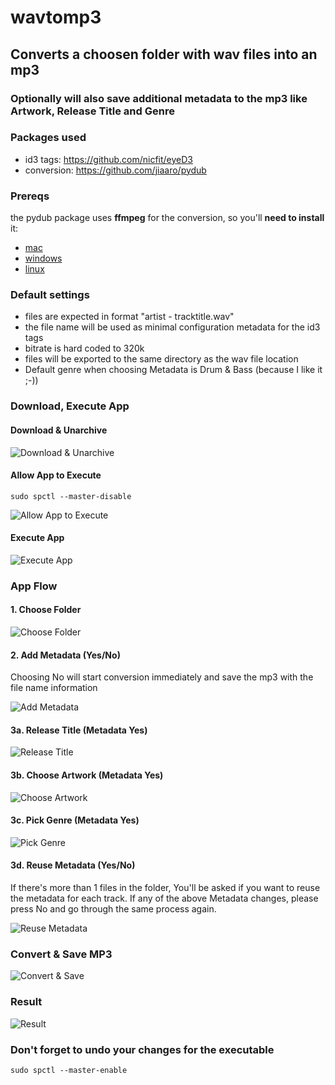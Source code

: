 # wavtomp3

## Converts a choosen folder with wav files into an mp3
### Optionally will also save additional metadata to the mp3 like Artwork, Release Title and Genre

### Packages used
- id3 tags: https://github.com/nicfit/eyeD3
- conversion: https://github.com/jiaaro/pydub

### Prereqs
the pydub package uses <b>ffmpeg</b> for the conversion, so you'll <b>need to install</b> it:

- [mac](https://github.com/fluent-ffmpeg/node-fluent-ffmpeg/wiki/Installing-ffmpeg-on-Mac-OS-X)
- [windows](https://windowsloop.com/install-ffmpeg-windows-10/)
- [linux](https://linuxize.com/post/how-to-install-ffmpeg-on-debian-9/)

### Default settings
- files are expected in format "artist - tracktitle.wav"
- the file name will be used as minimal configuration metadata for the id3 tags
- bitrate is hard coded to 320k
- files will be exported to the same directory as the wav file location
- Default genre when choosing Metadata is Drum & Bass (because I like it ;-))

### Download, Execute App

#### Download & Unarchive

<img src="https://github.com/carlos-lehmann/wavtomp3/blob/main/readme-content/Download-Unarchive.gif?raw=true" alt="Download & Unarchive" />

#### Allow App to Execute

    sudo spctl --master-disable

<img src="https://github.com/carlos-lehmann/wavtomp3/blob/main/readme-content/Allow-Executable.gif?raw=true" alt="Allow App to Execute" />

#### Execute App

<img src="https://github.com/carlos-lehmann/wavtomp3/blob/main/readme-content/Execute-App.gif?raw=true" alt="Execute App" />

### App Flow

#### 1. Choose Folder

<img src="https://github.com/carlos-lehmann/wavtomp3/blob/main/readme-content/Choose-Wav-Folder.gif?raw=true" alt="Choose Folder" />

#### 2. Add Metadata (Yes/No)

Choosing No will start conversion immediately and save the mp3 with the file name information

<img src="https://github.com/carlos-lehmann/wavtomp3/blob/main/readme-content/Add-Metadata.gif?raw=true" alt="Add Metadata" />

#### 3a. Release Title (Metadata Yes)

<img src="https://github.com/carlos-lehmann/wavtomp3/blob/main/readme-content/Add-Release-Title.gif?raw=true" alt="Release Title" />

#### 3b. Choose Artwork (Metadata Yes)

<img src="https://github.com/carlos-lehmann/wavtomp3/blob/main/readme-content/Choose-Artwork.gif?raw=true" alt="Choose Artwork" />

#### 3c. Pick Genre (Metadata Yes)

<img src="https://github.com/carlos-lehmann/wavtomp3/blob/main/readme-content/Pick-Genre.gif?raw=true" alt="Pick Genre" />

#### 3d. Reuse Metadata (Yes/No)

If there's more than 1 files in the folder, You'll be asked if you want to reuse the metadata for each track. If any of the above Metadata changes, please press No and go through the same process again.

<img src="https://github.com/carlos-lehmann/wavtomp3/blob/main/readme-content/Reuse-Metadata.gif?raw=true" alt="Reuse Metadata" />

### Convert & Save MP3

<img src="https://github.com/carlos-lehmann/wavtomp3/blob/main/readme-content/Convert-Save-MP3.gif?raw=true" alt="Convert & Save" />

### Result

<img src="https://github.com/carlos-lehmann/wavtomp3/blob/main/readme-content/Finished-Conversion.png?raw=true" alt="Result" />

### Don't forget to undo your changes for the executable

    sudo spctl --master-enable
